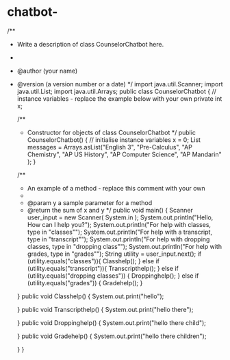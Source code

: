 # chatbot-

/**
 * Write a description of class CounselorChatbot here.
 * 
 * @author (your name) 
 * @version (a version number or a date)
 */
import java.util.Scanner;
import java.util.List; 
import java.util.Arrays;
public class CounselorChatbot
{
    // instance variables - replace the example below with your own
    private int x;

    /**
     * Constructor for objects of class CounselorChatbot
     */
    public CounselorChatbot()
    {
        // initialise instance variables
        x = 0;
        List<String> messages = Arrays.asList("English 3", "Pre-Calculus", "AP Chemistry", "AP US History", "AP Computer Science", "AP Mandarin" );
    }

    /**
     * An example of a method - replace this comment with your own
     * 
     * @param  y   a sample parameter for a method
     * @return     the sum of x and y 
     */
    public void main()
    {
        Scanner user_input = new Scanner( System.in );
        System.out.println("Hello, How can I help you?");
        System.out.println("For help with classes, type in \"classes\"");
        System.out.println("For help with a transcript, type in \"transcript\"");
        System.out.println("For help with dropping classes, type in \"dropping class\"");
        System.out.println("For help with grades, type in \"grades\"");
        String utility = user_input.next();
        if (utility.equals("classes")){
            Classhelp();
        }
        else if (utility.equals("transcript")){
            Transcripthelp();
        }
        else if (utility.equals("dropping classes")) {
            Droppinghelp();
        }
        else if (utility.equals("grades")) {
            Gradehelp(); 
        }
        
        
    }
    public void Classhelp()
    {
        System.out.print("hello"); 

    }
    public void Transcripthelp()
    {
        System.out.print("hello there"); 

    }
    public void Droppinghelp()
    {
        System.out.print("hello there child"); 

    }
    public void Gradehelp()
    {
        System.out.print("hello there children"); 

    }
}
